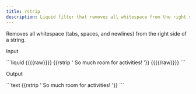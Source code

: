 ```yaml
---
title: rstrip
description: Liquid filter that removes all whitespace from the right side of a string.
---
```

Removes all whitespace (tabs, spaces, and newlines) from the right side of a string.
<p class="code-label">Input</p>
```liquid
{{{{raw}}}}
{{rstrip '          So much room for activities!          '}}
{{{{/raw}}}}
```
<p class="code-label">Output</p>
```text
{{rstrip '          So much room for activities!          '}}
```